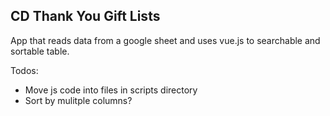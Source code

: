 ## CD Thank You Gift Lists

App that reads data from a google sheet and uses vue.js to searchable and sortable table.

Todos:
- Move js code into files in scripts directory
- Sort by mulitple columns?

